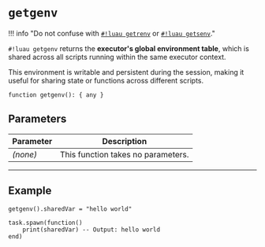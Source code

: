 # `getgenv`

!!! info "Do not confuse with [`#!luau getrenv`](./getrenv.md) or [`#!luau getsenv`](../Scripts/getsenv.md)."

`#!luau getgenv` returns the **executor's global environment table**, which is shared across all scripts running within the same executor context.

This environment is writable and persistent during the session, making it useful for sharing state or functions across different scripts.

```luau
function getgenv(): { any }
```

## Parameters

| Parameter | Description                      |
|-----------|----------------------------------|
| *(none)*  | This function takes no parameters. |

---

## Example

```luau title="Storing values across scripts using getgenv" linenums="1"
getgenv().sharedVar = "hello world"

task.spawn(function()
    print(sharedVar) -- Output: hello world
end)
```
